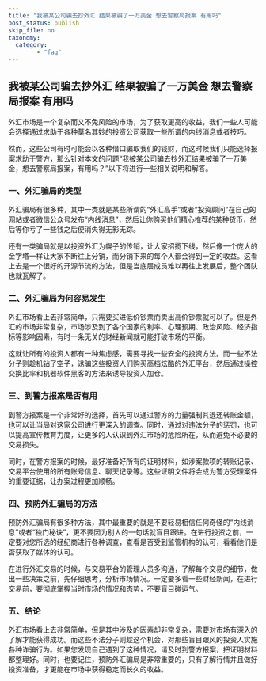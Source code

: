 ```yaml
---
title: "我被某公司骗去抄外汇 结果被骗了一万美金 想去警察局报案 有用吗"
post_status: publish
skip_file: no
taxonomy:
  category:
        - "faq"
---
```


## 我被某公司骗去抄外汇 结果被骗了一万美金 想去警察局报案 有用吗

外汇市场是一个复杂而又不免风险的市场，为了获取更高的收益，我们一些人可能会选择通过求助于各种莫名其妙的投资公司获取一些所谓的内线消息或者技巧。

然而，这些公司有时可能会以各种借口骗取我们的钱财，而这时候我们只能选择报案求助于警方，那么针对本文的问题“我被某公司骗去抄外汇结果被骗了一万美金，想去警察局报案，有用吗？”以下将进行一些相关说明和解答。

### 一、外汇骗局的类型

外汇骗局有很多种，其中一类就是某些所谓的“外汇高手”或者“投资顾问”在自己的网站或者微信公众号发布“内线消息”，然后让你购买他们精心推荐的某种货币，然后等你亏了一些钱之后便消失得无影无踪。

还有一类骗局就是以投资外汇为幌子的传销，让大家招揽下线，然后像一个庞大的金字塔一样让大家不断往上分销，而分销下来的每个人都会得到一定的收益。这看上去是一个很好的开源节流的方法，但是当底层成员难以再往上发展后，整个团队也就瓦解了。

### 二、外汇骗局为何容易发生

外汇市场看上去非常简单，只需要买进低价钞票而卖出高价钞票就可以了。但是外汇的市场非常复杂，市场涉及到了各个国家的利率、心理预期、政治风险、经济指标等影响因素，有时一条无关的财经新闻就可能打破市场的平衡。

这就让所有的投资人都有一种焦虑感，需要寻找一些安全的投资方法。而一些不法分子则趁机钻了空子，诱骗这些投资人们购买高档炫酷的外汇平台，然后通过操控交换比率和机器软件黑客的方法来诱导投资人加仓。

### 三、到警方报案是否有用

到警方报案是一个非常好的选择，首先可以通过警方的力量强制其退还转账金额，也可以让当局对这家公司进行更深入的调查。同时，通过对违法分子的惩罚，也可以提高宣传教育力度，让更多的人认识到外汇市场的危险所在，从而避免不必要的交易损失。

同时，在警方报案的时候，最好准备好所有的证明材料，如涉案款项的转账记录、交易平台使用的所有账号信息、聊天记录等。这些证明文件将会成为警方受理案件的重要证据，让办案过程更加顺畅。

### 四、预防外汇骗局的方法

预防外汇骗局有很多种方法，其中最重要的就是不要轻易相信任何奇怪的“内线消息”或者“独门秘诀”，更不要因为别人的一句话就盲目跟进。在进行投资之前，一定要对您所选的经纪商进行各种调查，查看是否受到监管机构的认可，看看他们是否获取了媒体的认可。

在进行外汇交易的时候，与交易平台的管理人员多沟通，了解每个交易的细节，做出一些决策之前，先仔细思考，分析市场情况。一定要多看一些财经新闻，在进行交易前，要彻底掌握当时市场的情况和态势，不要盲目碰运气。

### 五、结论

外汇市场看上去非常简单，但是其中涉及的因素却非常复杂，需要对市场有深入的了解才能获得成功。而这些不法分子则趁这个机会，对那些盲目跟风的投资人实施各种诈骗行为。如果您发现自己遇到了这种情况，请及时到警方报案，把证明材料都整理好。同时，也要记住，预防外汇骗局是非常重要的，只有了解行情并且做好投资准备，才更能在市场中获得稳定而长久的收益。
